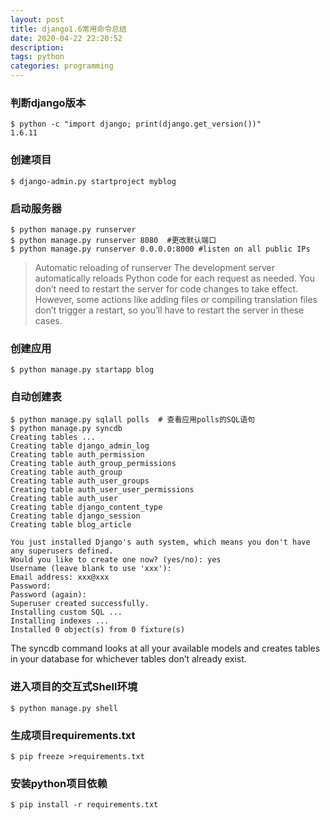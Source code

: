 ```yaml
---
layout: post
title: django1.6常用命令总结
date: 2020-04-22 22:20:52
description: 
tags: python
categories: programming
---
```


### 判断django版本
```
$ python -c "import django; print(django.get_version())"
1.6.11
```
### 创建项目
```
$ django-admin.py startproject myblog
```
### 启动服务器
```
$ python manage.py runserver
$ python manage.py runserver 8080  #更改默认端口
$ python manage.py runserver 0.0.0.0:8000 #listen on all public IPs 
```
>Automatic reloading of runserver
The development server automatically reloads Python code for each request as needed. You don’t need to restart the server for code changes to take effect. However, some actions like adding files or compiling translation files don’t trigger a restart, so you’ll have to restart the server in these cases.

### 创建应用
```
$ python manage.py startapp blog
```
### 自动创建表
```
$ python manage.py sqlall polls  # 查看应用polls的SQL语句
$ python manage.py syncdb
Creating tables ...
Creating table django_admin_log
Creating table auth_permission
Creating table auth_group_permissions
Creating table auth_group
Creating table auth_user_groups
Creating table auth_user_user_permissions
Creating table auth_user
Creating table django_content_type
Creating table django_session
Creating table blog_article

You just installed Django's auth system, which means you don't have any superusers defined.
Would you like to create one now? (yes/no): yes
Username (leave blank to use 'xxx'): 
Email address: xxx@xxx
Password: 
Password (again): 
Superuser created successfully.
Installing custom SQL ...
Installing indexes ...
Installed 0 object(s) from 0 fixture(s)
```
The syncdb command looks at all your available models and creates tables in your database for whichever tables
don’t already exist.
### 进入项目的交互式Shell环境
```
$ python manage.py shell
```
### 生成项目requirements.txt
```
$ pip freeze >requirements.txt
```
### 安装python项目依赖
```
$ pip install -r requirements.txt
```